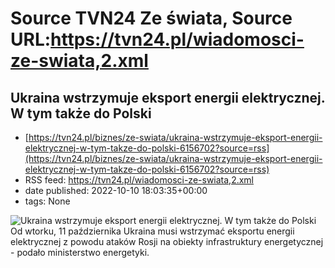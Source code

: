 # Source TVN24 Ze świata, Source URL:https://tvn24.pl/wiadomosci-ze-swiata,2.xml

## Ukraina wstrzymuje eksport energii elektrycznej. W tym także do Polski
 - [https://tvn24.pl/biznes/ze-swiata/ukraina-wstrzymuje-eksport-energii-elektrycznej-w-tym-takze-do-polski-6156702?source=rss](https://tvn24.pl/biznes/ze-swiata/ukraina-wstrzymuje-eksport-energii-elektrycznej-w-tym-takze-do-polski-6156702?source=rss)
 - RSS feed: https://tvn24.pl/wiadomosci-ze-swiata,2.xml
 - date published: 2022-10-10 18:03:35+00:00
 - tags: None

<img alt="Ukraina wstrzymuje eksport energii elektrycznej. W tym także do Polski" src="https://tvn24.pl/biznes/najnowsze/cdn-zdjecie-yjissp-rzad-rozwaza-rezygnacje-z-rekompensat-za-podwyzki-cen-pradu-4577877/alternates/LANDSCAPE_1280" />
    Od wtorku, 11 października Ukraina musi wstrzymać eksportu energii elektrycznej z powodu ataków Rosji na obiekty infrastruktury energetycznej - podało ministerstwo energetyki.
